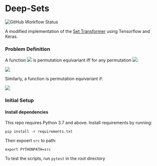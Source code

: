 # Deep-Sets
![GitHub Workflow Status](https://img.shields.io/github/workflow/status/xl402/deep-sets/deep-sets-transformer) &nbsp;

A modified implementation of the [Set Transformer](http://proceedings.mlr.press/v97/lee19d/lee19d.pdf) using Tensorflow and Keras.

### Problem Definition
A function <img src="https://render.githubusercontent.com/render/math?math=f: \; X^n \rightarrow Y^n"> is permutation equivariant iff for any permutation <img src="https://render.githubusercontent.com/render/math?math=\pi">:

<img src="https://render.githubusercontent.com/render/math?math=f(\pi x) = \pi f(x)">

Similarly, a function is permutation equivariant if:

<img src="https://render.githubusercontent.com/render/math?math=f(\pi x) = f(x)">

### Initial Setup
#### Install dependencies
This repo requires Python 3.7 and above. Install requirements by running:
```
pip install -r requirements.txt
```
Then expoert `src` to path:
```
export PYTHONPATH=src
```
To test the scripts, run `pytest` in the root directory

